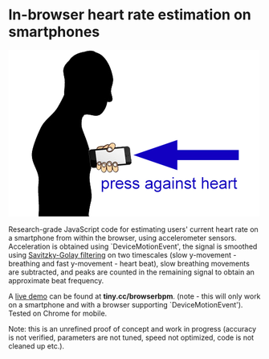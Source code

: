 In-browser heart rate estimation on smartphones
=============

![logo](press.png)

Research-grade JavaScript code for estimating users' current heart rate on a smartphone from within the browser, using accelerometer sensors.
Acceleration is obtained using `DeviceMotionEvent', the signal is smoothed using [Savitzky-Golay filtering](https://en.wikipedia.org/wiki/Savitzky%E2%80%93Golay_filter) on two timescales (slow y-movement - breathing and fast y-movement - heart beat), slow breathing movements are subtracted, and peaks are counted in the remaining signal to obtain an approximate beat frequency.

A [live demo](http://tiny.cc/browserbpm) can be found at **tiny.cc/browserbpm**. (note - this will only work on a smartphone and with a browser supporting `DeviceMotionEvent'). Tested on Chrome for mobile.

Note: this is an unrefined proof of concept and work in progress (accuracy is not verified, parameters are not tuned, speed not optimized, code is not cleaned up etc.). 